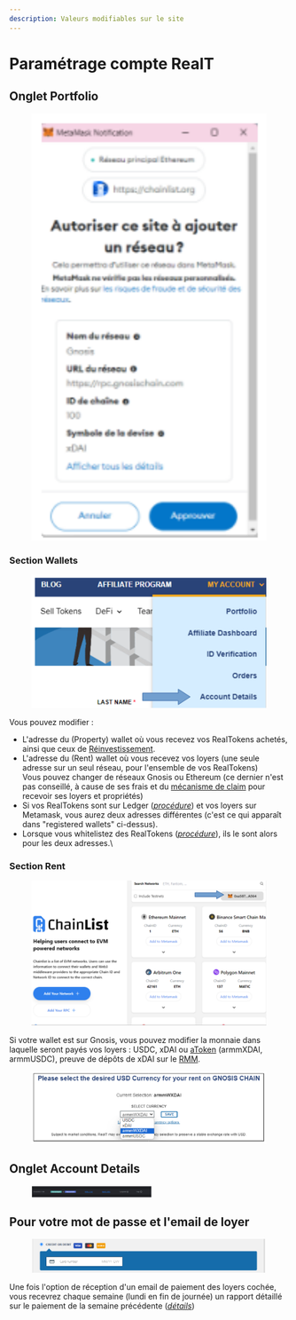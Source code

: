 ```yaml
---
description: Valeurs modifiables sur le site
---
```


# Paramétrage compte RealT

## Onglet Portfolio

<figure><img src="../.gitbook/assets/image (202).png" alt="" width="540"><figcaption></figcaption></figure>

### Section Wallets

<figure><img src="../.gitbook/assets/image (170).png" alt="" width="563"><figcaption></figcaption></figure>

Vous pouvez modifier :

* L'adresse du (Property) wallet où vous recevez vos RealTokens achetés, ainsi que ceux de [Réinvestissement](maison-de-reinvestissement.md).
* L'adresse du (Rent) wallet où vous recevez vos loyers (une seule adresse sur un seul réseau, pour l'ensemble de vos RealTokens)\
  Vous pouvez changer de réseaux Gnosis ou Ethereum (ce dernier n'est pas conseillé, à cause de ses frais et du [mécanisme de claim](rapport-hebdo-des-loyers/sur-ethereum.md) pour recevoir ses loyers et propriétés)
* Si vos RealTokens sont sur Ledger ([_procédure_](../securite/passer-vos-realtokens-sur-ledger.md)) et vos loyers sur Metamask, vous aurez deux adresses différentes (c'est ce qui apparaît dans "registered wallets" ci-dessus).
* Lorsque vous whitelistez des RealTokens ([_procédure_](procedure-de-whitelisting.md)), ils le sont alors pour les deux adresses.\\

### Section Rent

<figure><img src="../.gitbook/assets/image (137).png" alt="" width="563"><figcaption></figcaption></figure>

Si votre wallet est sur Gnosis, vous pouvez modifier la monnaie dans laquelle seront payés vos loyers : USDC, xDAI  ou [aToken](../defi-realt/rmm/larmmwxdai.md) (armmXDAI, armmUSDC), preuve de dépôts de xDAI sur le [RMM](../defi-realt/rmm/).

<figure><img src="../.gitbook/assets/image (1) (1) (1) (1) (1) (1) (1) (1) (1) (1) (1) (1) (1) (1) (1) (1) (1) (1) (1).png" alt="" width="443"><figcaption></figcaption></figure>

## Onglet Account Details

<figure><img src="../.gitbook/assets/image (46).png" alt="" width="217"><figcaption></figcaption></figure>

## Pour votre mot de passe et l'email de loyer

<figure><img src="../.gitbook/assets/image (134).png" alt="" width="530"><figcaption></figcaption></figure>

Une fois l'option de réception d'un email de paiement des loyers cochée, vous recevrez chaque semaine (lundi en fin de journée) un rapport détaillé sur le paiement de la semaine précédente ([_détail_](rapport-hebdo-des-loyers/)[_s_](rapport-hebdo-des-loyers/))
